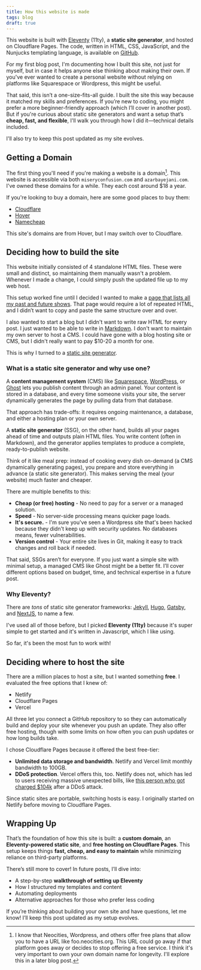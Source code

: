 ```yaml
---
title: How this website is made
tags: blog
draft: true
---
```


This website is built with [Eleventy](https://11ty.dev) (11ty), a **static site
generator**, and hosted on Cloudflare Pages. The code, written in HTML, CSS,
JavaScript, and the Nunjucks templating language, is available on
[GitHub](https://github.com/azarbayejani/miseryconfusion.com).

For my first blog post, I'm documenting how I built this site, not just for
myself, but in case it helps anyone else thinking about making their own. If
you've ever wanted to create a personal website without relying on platforms
like Squarespace or Wordpress, this might be useful.

That said, this isn’t a one-size-fits-all guide. I built the site this way
because it matched my skills and preferences. If you’re new to coding, you might
prefer a more beginner-friendly approach (which I’ll cover in another post). But
if you're curious about static site generators and want a setup that’s **cheap,
fast, and flexible**, I'll walk you through how I did it—technical details
included.

I'll also try to keep this post updated as my site evolves.

## Getting a Domain

The first thing you'll need if you're making a website is a domain[^1]. This
website is accessible via both `miseryconfusion.com` and `azarbayejani.com`.
I've owned these domains for a while. They each cost around $18 a year.

If you're looking to buy a domain, here are some good places to buy them:

- [Cloudflare](https://cloudflare.com)
- [Hover](https://hover.com)
- [Namecheap](https://namecheap.com)

This site's domains are from Hover, but I may switch over to Cloudflare.

## Deciding how to build the site

This website initially consisted of 4 standalone HTML files. These were small
and distinct, so maintaining them manually wasn't a problem. Whenever I made a
change, I could simply push the updated file up to my web host.

This setup worked fine until I decided I wanted to make a
[page that lists all my past and future shows](/shows). That page would require
a lot of repeated HTML, and I didn’t want to copy and paste the same structure
over and over.

I also wanted to start a blog but I didn't want to write raw HTML for every
post. I just wanted to be able to write in
[Markdown](https://en.wikipedia.org/wiki/Markdown). I don't want to maintain my
own server to host a CMS. I could have gone with a blog hosting site or CMS, but
I didn't really want to pay $10-20 a month for one.

This is why I turned to a
[static site generator](https://en.wikipedia.org/wiki/Static_site_generator).

### What is a static site generator and why use one?

A **content management system** (CMS) like
[Squarespace](https://squarespace.com), [WordPress](https://wordpress.com), or
[Ghost](http://ghost.org) lets you publish content through an admin panel. Your
content is stored in a database, and every time someone visits your site, the
server dynamically generates the page by pulling data from that database.

That approach has trade-offs: it requires ongoing maintenance, a database, and
either a hosting plan or your own server.

A **static site generator** (SSG), on the other hand, builds all your pages
ahead of time and outputs plain HTML files. You write content (often in
Markdown), and the generator applies templates to produce a complete,
ready-to-publish website.

Think of it like meal prep: instead of cooking every dish on-demand (a CMS
dynamically generating pages), you prepare and store everything in advance (a
static site generator). This makes serving the meal (your website) much faster
and cheaper.

There are multiple benefits to this:

- **Cheap (or free) hosting** - No need to pay for a server or a managed
  solution.
- **Speed** - No server-side processing means quicker page loads.
- **It's secure.** - I'm sure you've seen a Wordpress site that's been hacked
  because they didn't keep up with security updates. No databases means, fewer
  vulnerabilities.
- **Version control** - Your entire site lives in Git, making it easy to track
  changes and roll back if needed.

That said, SSGs aren’t for everyone. If you just want a simple site with minimal
setup, a managed CMS like Ghost might be a better fit. I’ll cover different
options based on budget, time, and technical expertise in a future post.

### Why Eleventy?

There are _tons_ of static site generator frameworks:
[Jekyll](https://jekyllrb.com), [Hugo](https://gohugo.io),
[Gatsby](https://www.gatsbyjs.com), and [NextJS](https://nextjs.org), to name a
few.

I've used all of those before, but I picked **Eleventy (11ty)** because it's
super simple to get started and it's written in Javascript, which I like using.

So far, it's been the most fun to work with!

## Deciding where to host the site

There are a million places to host a site, but I wanted something **free**. I
evaluated the free options that I knew of:

- Netlify
- Cloudflare Pages
- Vercel

All three let you connect a GitHub repository to so they can automatically build
and deploy your site whenever you push an update. They also offer free hosting,
though with some limits on how often you can push updates or how long builds
take.

I chose Cloudflare Pages because it offered the best free-tier:

- **Unlimited data storage and bandwidth**. Netlify and Vercel limit monthly
  bandwidth to 100GB.
- **DDoS protection**. Vercel offers this, too. Netlify does not, which has led
  to users receiving massive unexpected bills, like
  [this person who got charged $104k](https://www.reddit.com/r/webdev/comments/1b14bty/netlify_just_sent_me_a_104k_bill_for_a_simple/)
  after a DDoS attack.

Since static sites are portable, switching hosts is easy. I originally started
on Netlify before moving to Cloudflare Pages.

## Wrapping Up

That’s the foundation of how this site is built: a **custom domain**, an
**Eleventy-powered static site**, and **free hosting on Cloudflare Pages**. This
setup keeps things **fast, cheap, and easy to maintain** while minimizing
reliance on third-party platforms.

There’s still more to cover! In future posts, I’ll dive into:

- A step-by-step **walkthrough of setting up Eleventy**
- How I structured my templates and content
- Automating deployments
- Alternative approaches for those who prefer less coding

If you’re thinking about building your own site and have questions, let me know!
I’ll keep this post updated as my setup evolves.

[^1]:
    I know that Neocities, Wordpress, and others offer free plans that allow you
    to have a URL like foo.neocities.org. This URL could go away if that
    platform goes away or decides to stop offering a free service. I think it's
    very important to own your own domain name for longevity. I'll explore this
    in a later blog post.
